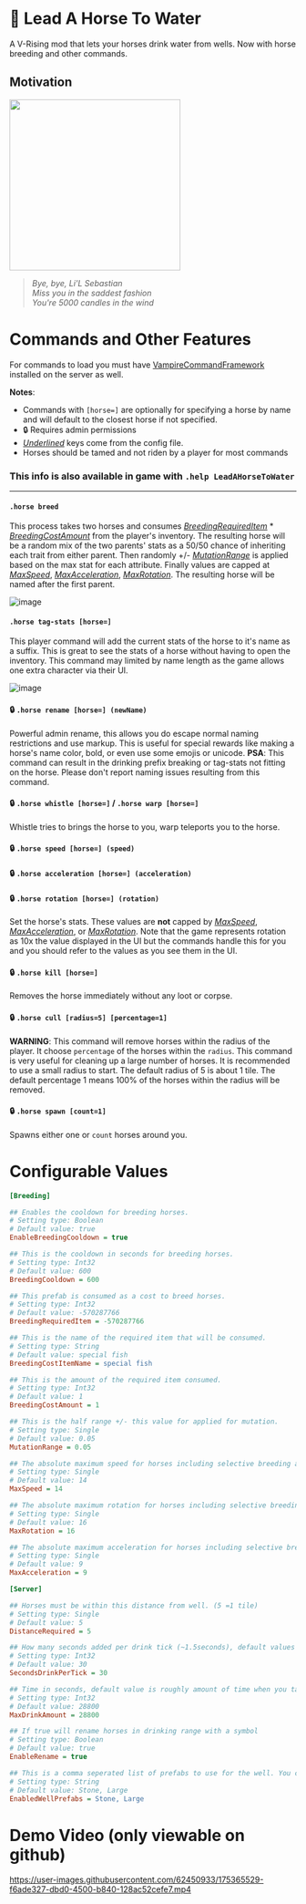 # 🐴 Lead A Horse To Water

A V-Rising mod that lets your horses drink water from wells. Now with horse breeding and other commands.

## Motivation
<img src="https://user-images.githubusercontent.com/62450933/175367019-be27ef84-4676-45cc-809c-41e7244d3594.png" width="300" />

> *Bye, bye, Li'L Sebastian* <br>
> *Miss you in the saddest fashion* <br>
> *You're 5000 candles in the wind*


# Commands and Other Features

For commands to load you must have [VampireCommandFramework](https://github.com/decaprime/VampireCommandFramework) installed on the server as well.

**Notes**:
- Commands with `[horse=]` are optionally for specifying a horse by name and will default to the closest horse if not specified.
- 🔒 Requires admin permissions
- <ins>_Underlined_</ins> keys come from the config file.
- Horses should be tamed and not riden by a player for most commands

### This info is also **available in game** with `.help LeadAHorseToWater`

---

#### `.horse breed`

This process takes two horses and consumes <ins>_BreedingRequiredItem_</ins> * <ins>_BreedingCostAmount_</ins> from the player's inventory. The resulting horse will be a random mix of the two parents' stats as a 50/50 chance of inheriting each trait from either parent. Then randomly +/- <ins>_MutationRange_</ins> is applied based on the max stat for each attribute. Finally values are capped at <ins>_MaxSpeed_</ins>, <ins>_MaxAcceleration_</ins>, <ins>_MaxRotation_</ins>. The resulting horse will be named after the first parent.

![image](https://user-images.githubusercontent.com/62450933/190880543-92d31267-34ec-4292-bb03-b12feee5a95b.png)

#### `.horse tag-stats [horse=]`

This player command will add the current stats of the horse to it's name as a suffix. This is great to see the stats of a horse without having to open the inventory. This command may limited by name length as the game allows one extra character via their UI.

![image](https://user-images.githubusercontent.com/62450933/190880667-fac067fe-764b-4e89-a059-f37ee8221fe1.png)

#### 🔒 `.horse rename [horse=] (newName)`

Powerful admin rename, this allows you do escape normal naming restrictions and use markup. This is useful for special rewards like making a horse's name color, bold, or even use some emojis or unicode.
**PSA**: This command can result in the drinking prefix breaking or tag-stats not fitting on the horse. Please don't report naming issues resulting from this command.

#### 🔒 `.horse whistle [horse=]` / `.horse warp [horse=]`

Whistle tries to brings the horse to you, warp teleports you to the horse.

#### 🔒 `.horse speed [horse=] (speed)`
#### 🔒 `.horse acceleration [horse=] (acceleration)` 
#### 🔒 `.horse rotation [horse=] (rotation)`

Set the horse's stats. These values are **not** capped by <ins>_MaxSpeed_</ins>, <ins>_MaxAcceleration_</ins>, or <ins>_MaxRotation_</ins>. Note that the game represents rotation as 10x the value displayed in the UI but the commands handle this for you and you should refer to the values as you see them in the UI.

#### 🔒 `.horse kill [horse=]`

Removes the horse immediately without any loot or corpse.

#### 🔒 `.horse cull [radius=5] [percentage=1]`

**WARNING**: This command will remove horses within the radius of the player. It choose `percentage` of the horses within the `radius`. This command is very useful for cleaning up a large number of horses. It is recommended to use a small radius to start. The default radius of 5 is about 1 tile. The default percentage 1 means 100% of the horses within the radius will be removed.

#### 🔒 `.horse spawn [count=1]`

Spawns either one or `count` horses around you.

# Configurable Values
```ini
[Breeding]

## Enables the cooldown for breeding horses.
# Setting type: Boolean
# Default value: true
EnableBreedingCooldown = true

## This is the cooldown in seconds for breeding horses.
# Setting type: Int32
# Default value: 600
BreedingCooldown = 600

## This prefab is consumed as a cost to breed horses.
# Setting type: Int32
# Default value: -570287766
BreedingRequiredItem = -570287766

## This is the name of the required item that will be consumed.
# Setting type: String
# Default value: special fish
BreedingCostItemName = special fish

## This is the amount of the required item consumed.
# Setting type: Int32
# Default value: 1
BreedingCostAmount = 1

## This is the half range +/- this value for applied for mutation.
# Setting type: Single
# Default value: 0.05
MutationRange = 0.05

## The absolute maximum speed for horses including selective breeding and mutations.
# Setting type: Single
# Default value: 14
MaxSpeed = 14

## The absolute maximum rotation for horses including selective breeding and mutations.
# Setting type: Single
# Default value: 16
MaxRotation = 16

## The absolute maximum acceleration for horses including selective breeding and mutations.
# Setting type: Single
# Default value: 9
MaxAcceleration = 9

[Server]

## Horses must be within this distance from well. (5 =1 tile)
# Setting type: Single
# Default value: 5
DistanceRequired = 5

## How many seconds added per drink tick (~1.5seconds), default values would be about 24 minutes for the default max amount at fountain.
# Setting type: Int32
# Default value: 30
SecondsDrinkPerTick = 30

## Time in seconds, default value is roughly amount of time when you take wild horses.
# Setting type: Int32
# Default value: 28800
MaxDrinkAmount = 28800

## If true will rename horses in drinking range with a symbol
# Setting type: Boolean
# Default value: true
EnableRename = true

## This is a comma seperated list of prefabs to use for the well. You can choose from one of (stone, iron, bronze, small, big) or (advanced: at your own risk) you can also include an arbitrary guid hash of of a castle connected placeable.
# Setting type: String
# Default value: Stone, Large
EnabledWellPrefabs = Stone, Large
```

# Demo Video (only viewable on github)
https://user-images.githubusercontent.com/62450933/175365529-f6ade327-dbd0-4500-b840-128ac52cefe7.mp4